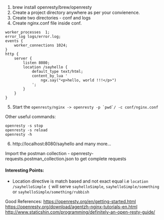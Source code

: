 
1. brew install openresty/brew/openresty
2. Create a project directory anywhere as per your convienence.
3. Create two directories - conf and logs
4. Create nginx.conf file inside conf.
```$xslt
worker_processes  1;
error_log logs/error.log;
events {
    worker_connections 1024;
}
http {
    server {
        listen 8080;
        location /sayhello {
            default_type text/html;
            content_by_lua '
                ngx.say("<p>hello, world !!!</p>")
            ';
        }
    }
}
```
                                      
5. Start the ```openresty/nginx -> openresty -p `pwd`/ -c conf/nginx.conf```

Other useful commands:
```
openresty -s stop
openresty -s reload
openresty -h
```

6. http://localhost:8080/sayhello and many more...

Import the postman collection - openresty-requests.postman_collection.json to get complete requests


#### Interesting Points:

* Location directive is match based and not exact equal i.e ``` location /sayhelloSimple { ``` will serve ```sayhelloSimple```,
```sayhelloSimple/something``` or ```sayhelloSimple/something/rubbish```
   
Good References:
https://openresty.org/en/getting-started.html
https://openresty.org/download/agentzh-nginx-tutorials-en.html
http://www.staticshin.com/programming/definitely-an-open-resty-guide/
